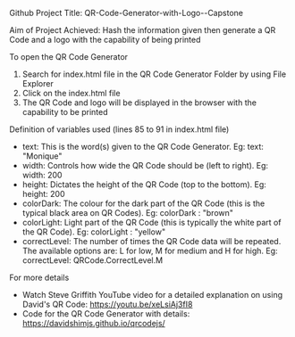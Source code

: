 Github Project Title: QR-Code-Generator-with-Logo--Capstone

Aim of Project Achieved: Hash the information given then generate a QR Code and a logo with the capability of being printed

To open the QR Code Generator
1) Search for index.html file in the QR Code Generator Folder by using File Explorer
2) Click on the index.html file
3) The QR Code and logo will be displayed in the browser with the capability to be printed

Definition of variables used (lines 85 to 91 in index.html file)
- text: This is the word(s) given to the QR Code Generator. Eg: text: "Monique"
- width: Controls how wide the QR Code should be (left to right). Eg: width: 200 
- height: Dictates the height of the QR Code (top to the bottom). Eg: height: 200
- colorDark: The colour for the dark part of the QR Code (this is the typical black area on QR Codes). Eg: colorDark : "brown"
- colorLight: Light part of the QR Code (this is typically the white part of the QR Code). Eg: colorLight : "yellow"
- correctLevel: The number of times the QR Code data will be repeated. The available options are: L for low, M for medium and H for high. Eg: correctLevel: QRCode.CorrectLevel.M        

For more details
- Watch Steve Griffith YouTube video for a detailed explanation on using David's QR Code: https://youtu.be/xeLsiAj3fI8 
- Code for the QR Code Generator with details: https://davidshimjs.github.io/qrcodejs/ 
